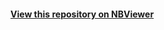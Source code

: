 

#### [View this repository on NBViewer](http://nbviewer.ipython.org/github/albertth/CSCS_TermProject_Albert/tree/master/)
